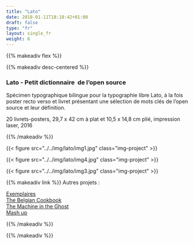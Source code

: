 ```yaml
---
title: "Lato"
date: 2018-01-11T18:18:42+01:00
draft: false
type: "fr"
layout: single_fr
weight: 6
---
```


{{% makeadiv flex %}}

{{% makeadiv desc-centered %}}
### Lato - Petit dictionnaire  de l’open source

Spécimen typographique bilingue pour la typographie libre Lato, à la fois poster recto verso et livret présentant une sélection de mots clés de l’open source et leur définition. 

20 livrets-posters, 29,7 x 42 cm à plat et 10,5 x 14,8 cm plié, impression laser, 2016

{{% /makeadiv %}}

{{< figure src="../../img/lato/img1.jpg" class="img-project" >}}

{{< figure src="../../img/lato/img4.jpg" class="img-project" >}}

{{< figure src="../../img/lato/img3.jpg" class="img-project" >}}

{{% makeadiv link %}}
Autres projets :

[Exemplaires](http://www.carolinesorin.com/fr/exemplaires)  
[The Belgian Cookbook](http://www.carolinesorin.com/fr/belgian)  
[The Machine in the Ghost](http://www.carolinesorin.com/fr/machine)  
[Mash up](http://www.carolinesorin.com/fr/archi)  

{{% /makeadiv %}}

{{% /makeadiv %}}
